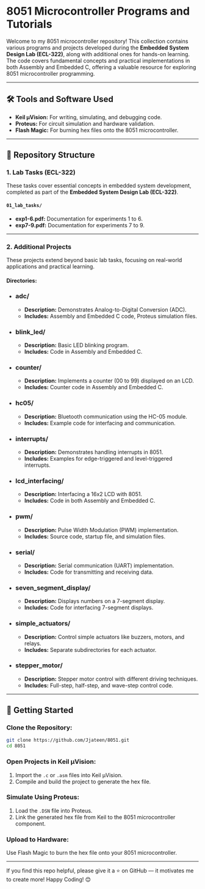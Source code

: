 # 8051 Microcontroller Programs and Tutorials

Welcome to my 8051 microcontroller repository! This collection contains various programs and projects developed during the **Embedded System Design Lab (ECL-322)**, along with additional ones for hands-on learning. The code covers fundamental concepts and practical implementations in both Assembly and Embedded C, offering a valuable resource for exploring 8051 microcontroller programming.

---

## 🛠️ **Tools and Software Used**
- **Keil μVision:** For writing, simulating, and debugging code.
- **Proteus:** For circuit simulation and hardware validation.
- **Flash Magic:** For burning hex files onto the 8051 microcontroller.

---

## 📂 **Repository Structure**

### **1. Lab Tasks (ECL-322)**
These tasks cover essential concepts in embedded system development, completed as part of the **Embedded System Design Lab (ECL-322)**.

#### `01_lab_tasks/`
- **exp1-6.pdf:** Documentation for experiments 1 to 6.
- **exp7-9.pdf:** Documentation for experiments 7 to 9.

---

### **2. Additional Projects**
These projects extend beyond basic lab tasks, focusing on real-world applications and practical learning.

#### **Directories:**

- ### **adc/**
  - **Description:** Demonstrates Analog-to-Digital Conversion (ADC).
  - **Includes:** Assembly and Embedded C code, Proteus simulation files.

- ### **blink_led/**
  - **Description:** Basic LED blinking program.
  - **Includes:** Code in Assembly and Embedded C.

- ### **counter/**
  - **Description:** Implements a counter (00 to 99) displayed on an LCD.
  - **Includes:** Counter code in Assembly and Embedded C.

- ### **hc05/**
  - **Description:** Bluetooth communication using the HC-05 module.
  - **Includes:** Example code for interfacing and communication.

- ### **interrupts/**
  - **Description:** Demonstrates handling interrupts in 8051.
  - **Includes:** Examples for edge-triggered and level-triggered interrupts.

- ### **lcd_interfacing/**
  - **Description:** Interfacing a 16x2 LCD with 8051.
  - **Includes:** Code in both Assembly and Embedded C.

- ### **pwm/**
  - **Description:** Pulse Width Modulation (PWM) implementation.
  - **Includes:** Source code, startup file, and simulation files.

- ### **serial/**
  - **Description:** Serial communication (UART) implementation.
  - **Includes:** Code for transmitting and receiving data.

- ### **seven_segment_display/**
  - **Description:** Displays numbers on a 7-segment display.
  - **Includes:** Code for interfacing 7-segment displays.

- ### **simple_actuators/**
  - **Description:** Control simple actuators like buzzers, motors, and relays.
  - **Includes:** Separate subdirectories for each actuator.

- ### **stepper_motor/**
  - **Description:** Stepper motor control with different driving techniques.
  - **Includes:** Full-step, half-step, and wave-step control code.

---

## 📘 **Getting Started**

### **Clone the Repository:**
```bash
git clone https://github.com/Jjateen/8051.git
cd 8051
```

### **Open Projects in Keil μVision:**
1. Import the `.c` or `.asm` files into Keil μVision.
2. Compile and build the project to generate the hex file.

### **Simulate Using Proteus:**
1. Load the `.DSN` file into Proteus.
2. Link the generated hex file from Keil to the 8051 microcontroller component.

### **Upload to Hardware:**
Use Flash Magic to burn the hex file onto your 8051 microcontroller.

---

If you find this repo helpful, please give it a ⭐ on GitHub — it motivates me to create more!
Happy Coding! 😊
